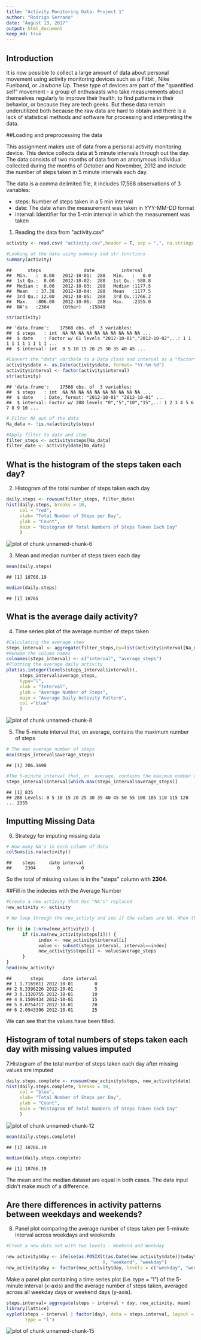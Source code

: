 ```yaml
---
title: "Activity Monitoring Data- Project 1"
author: "Rodrigo Serrano"
date: "August 13, 2017"
output: html_document
keep_md: true
---
```

## Introduction
It is now possible to collect a large amount of data about personal movement using activity monitoring devices such as a Fitbit , Nike Fuelband, or Jawbone Up. These type of devices are part of the "quantified self" movement - a group of enthusiasts who take measurements about themselves regularly to improve their health, to find patterns in their behavior, or because they are tech geeks. But these data remain underutilized both because the raw data are hard to obtain and there is a lack of statistical methods and software for processing and interpreting the data.

##Loading and preprocessing the data

This assignment makes use of data from a personal activity monitoring device. This device collects data at 5 minute intervals through out the day. The data consists of two months of data from an anonymous individual collected during the months of October and November, 2012 and include the number of steps taken in 5 minute intervals each day.

The data is a comma delimited file, it includes 17,568 observations of 3 variables:

 * steps: Number of steps taken in a 5 min interval
 * date: The date when the measurement was taken in YYY-MM-DD format
 * interval: Identifier for the 5-min interval in which the measurement was taken
 
 1. Reading the data from "activity.csv"


```r
activity <- read.csv( "activity.csv",header = T, sep = ",", na.strings = "NA")
```


```r
#Looking at the data using summary and str functions
summary(activity)
```

```
##      steps                date          interval     
##  Min.   :  0.00   2012-10-01:  288   Min.   :   0.0  
##  1st Qu.:  0.00   2012-10-02:  288   1st Qu.: 588.8  
##  Median :  0.00   2012-10-03:  288   Median :1177.5  
##  Mean   : 37.38   2012-10-04:  288   Mean   :1177.5  
##  3rd Qu.: 12.00   2012-10-05:  288   3rd Qu.:1766.2  
##  Max.   :806.00   2012-10-06:  288   Max.   :2355.0  
##  NA's   :2304     (Other)   :15840
```

```r
str(activity)
```

```
## 'data.frame':	17568 obs. of  3 variables:
##  $ steps   : int  NA NA NA NA NA NA NA NA NA NA ...
##  $ date    : Factor w/ 61 levels "2012-10-01","2012-10-02",..: 1 1 1 1 1 1 1 1 1 1 ...
##  $ interval: int  0 5 10 15 20 25 30 35 40 45 ...
```


```r
#Convert the "data" varibale to a Data class and interval as a "factor"
activity$date <- as.Date(activity$date, format= "%Y-%m-%d")
activity$interval <- factor(activity$interval)
str(activity)
```

```
## 'data.frame':	17568 obs. of  3 variables:
##  $ steps   : int  NA NA NA NA NA NA NA NA NA NA ...
##  $ date    : Date, format: "2012-10-01" "2012-10-01" ...
##  $ interval: Factor w/ 288 levels "0","5","10","15",..: 1 2 3 4 5 6 7 8 9 10 ...
```

```r
# Filter NA out of the data
Na_data <- !is.na(activity$steps)

#Apply filter to date and step
filter_steps <- activity$steps[Na_data]
filter_date <- activity$date[Na_data]
```

## What is the histogram of the steps taken each day?

2. Histogram of the total number of steps taken each day

```r
daily.steps <- rowsum(filter_steps, filter_date)
hist(daily.steps, breaks = 10,
     col = "red",
     xlab= "Total Number of Steps per Day",
     ylab = "Count",
     main = "Histogram Of Total Numbers of Steps Taken Each Day"
     )
```

![plot of chunk unnamed-chunk-6](figure/unnamed-chunk-6-1.png)


3. Mean and median number of steps taken each day

```r
mean(daily.steps)
```

```
## [1] 10766.19
```

```r
median(daily.steps)
```

```
## [1] 10765
```

## What is the average daily activity?

4. Time series plot of the average number of steps taken


```r
#Calculating the average steo
steps_interval <- aggregate(filter_steps,by=list(activity$interval[Na_data]), FUN=mean)
#Rename the column names
colnames(steps_interval) <- c("interval", "average_steps")
#Plotting the average daily activity
plot(as.integer(levels(steps_interval$interval)),
     steps_interval$average_steps, 
     type="l",
     xlab = "Interval", 
     ylab = "Average Number of Steps",
     main = "Average Daily Activity Pattern",
     col ="blue"
     )
```

![plot of chunk unnamed-chunk-8](figure/unnamed-chunk-8-1.png)

5. The 5-minute interval that, on average, contains the maximum number of steps


```r
# The max average number of steps
max(steps_interval$average_steps)
```

```
## [1] 206.1698
```

```r
#The 5-minute interval that, on  average, contains the maximum number of steps
steps_interval$interval[which.max(steps_interval$average_steps)]
```

```
## [1] 835
## 288 Levels: 0 5 10 15 20 25 30 35 40 45 50 55 100 105 110 115 120 ... 2355
```
## Imputting Missing Data
6. Strategy for imputing missing data

```r
# How many NA's in each column of data
colSums(is.na(activity))
```

```
##    steps     date interval 
##     2304        0        0
```
So the total of missing values is in the "steps" column with **2304**.

##Fill in the indecies with the Average Number


```r
#Create a new activity that has "NA's" replaced
new_activity <- activity

# We loop through the new_activty and see if the values are NA. When the condition is TRUE, we search throught the corrosponding steps_interval (index) and extract a temporary value. This is done by using *for* loop. 

for (i in 1:nrow(new_activity)) {
      if (is.na(new_activity$steps[i])) {
            index <- new_activity$interval[i]
            value <- subset(steps_interval, interval==index)
            new_activity$steps[i] <- value$average_steps
      }
}
head(new_activity)
```

```
##       steps       date interval
## 1 1.7169811 2012-10-01        0
## 2 0.3396226 2012-10-01        5
## 3 0.1320755 2012-10-01       10
## 4 0.1509434 2012-10-01       15
## 5 0.0754717 2012-10-01       20
## 6 2.0943396 2012-10-01       25
```

We can see that the values have been filled. 

## Histogram of total numbers of steps taken each day with missing values imputed

7.Histogram of the total number of steps taken each day after missing values are imputed


```r
daily.steps.complete <- rowsum(new_activity$steps, new_activity$date)
hist(daily.steps.complete, breaks = 10,
     col = "blue",
     xlab= "Total Number of Steps per Day",
     ylab = "Count",
     main = "Histogram Of Total Numbers of Steps Taken Each Day"
     )
```

![plot of chunk unnamed-chunk-12](figure/unnamed-chunk-12-1.png)


```r
mean(daily.steps.complete)
```

```
## [1] 10766.19
```

```r
median(daily.steps.complete)
```

```
## [1] 10766.19
```
The mean and the median dataset are equal in both cases. The data input didn't make much of a difference. 

## Are there differences in activity patterns between weekdays and weekends?

8. Panel plot comparing the average number of steps taken per 5-minute interval across weekdays and weekends



```r
#Creat a new data set with two levels - Weekend and Weekday

new_activity$day <- ifelse(as.POSIXlt(as.Date(new_activity$date))$wday%%6 == 
                                    0, "weekend", "weekday")
new_activity$day <- factor(new_activity$day, levels = c("weekday", "weekend"))
```

Make a panel plot containing a time series plot (i.e. type = "l") of the 5-minute interval (x-axis) and the average number of steps taken, averaged across all weekday days or weekend days (y-axis).


```r
steps.interval= aggregate(steps ~ interval + day, new_activity, mean)
library(lattice)
xyplot(steps ~ interval | factor(day), data = steps.interval, layout = c(1,2),
       type = "l")
```

![plot of chunk unnamed-chunk-15](figure/unnamed-chunk-15-1.png)





